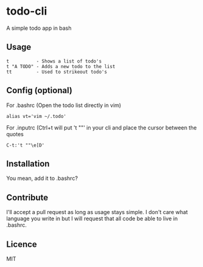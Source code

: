 # todo-cli
A simple todo app in bash


## Usage 
```
t          - Shows a list of todo's
t "A TODO" - Adds a new todo to the list 
tt         - Used to strikeout todo's
```
## Config (optional)
For .bashrc (Open the todo list directly in vim)
```
alias vt='vim ~/.todo'
```


For .inputrc (Ctrl+t will put 't ""' in your cli and place the cursor between the quotes
```
C-t:'t ""\e[D'
```

## Installation

You mean, add it to .bashrc?

## Contribute

I'll accept a pull request as long as usage stays simple.
I don't care what language you write in but I will request that all code be able to live in .bashrc.

## Licence

MIT
